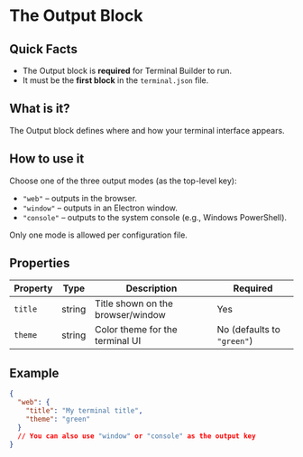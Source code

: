 # The Output Block

## Quick Facts

- The Output block is **required** for Terminal Builder to run.
- It must be the **first block** in the `terminal.json` file.

## What is it?

The Output block defines where and how your terminal interface appears.

## How to use it

Choose one of the three output modes (as the top-level key):

- `"web"` – outputs in the browser.
- `"window"` – outputs in an Electron window.
- `"console"` – outputs to the system console (e.g., Windows PowerShell).

Only one mode is allowed per configuration file.

## Properties

| Property | Type   | Description                         | Required             |
|----------|--------|-------------------------------------|----------------------|
| `title`  | string | Title shown on the browser/window   | Yes                  |
| `theme`  | string | Color theme for the terminal UI     | No (defaults to `"green"`) |

## Example

```json
{
  "web": {
    "title": "My terminal title",
    "theme": "green"
  }
  // You can also use "window" or "console" as the output key
}
